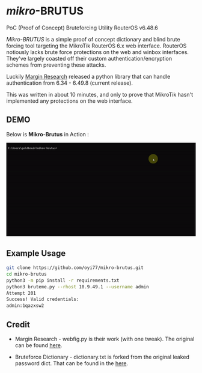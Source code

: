 # _mikro_-BRUTUS

PoC (Proof of Concept) Bruteforcing Utility RouterOS v6.48.6

_Mikro-BRUTUS_ is a simple proof of concept dictionary and blind brute forcing tool targeting the MikroTik RouterOS 6.x web interface. RouterOS notiously lacks brute force protections on the web and winbox interfaces. They've largely coasted off their custom authentication/encryption schemes from preventing these attacks.

Luckily [Margin Research](https://margin.re/2022/06/pulling-mikrotik-into-the-limelight/) released a python library that can handle authentication from 6.34 - 6.49.8 (current release).

This was written in about 10 minutes, and only to prove that MikroTik hasn't implemented any protections on the web interface.

## DEMO

Below is **Mikro-Brutus** in Action :

![Demo Animation](Mikro-Brutus.gif)

## Example Usage

```sh
git clone https://github.com/oyi77/mikro-brutus.git
cd mikro-brutus
python3 -m pip install -r requirements.txt
python3 bruteme.py --rhost 10.9.49.1 --username admin
Attempt 201
Success! Valid credentials:
admin:1qazxsw2
```

## Credit

- Margin Research - webfig.py is their work (with one tweak). The original can be found [here](https://github.com/MarginResearch/FOISted/blob/master/webfig.py).

- Bruteforce Dictionary - dictionary.txt is forked from the original leaked password dict. That can be found in the [here](http://downloads.skullsecurity.org/passwords/rockyou.txt.bz2).
